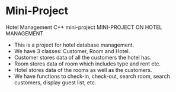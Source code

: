 # Mini-Project
Hotel Management C++ mini-project
MINI-PROJECT ON HOTEL MANAGEMENT
 *	This is a project for hotel database management.
 *	We have 3 classes: Customer, Room and Hotel.
 *	Customer stores data of all the customers the hotel has.
 *	Room stores data of room which includes type and rent etc.
 *	Hotel stores data of the rooms as well as the customers.
 *	We have functions to check-in, check-out, search room, search customers, display guest list, etc.

